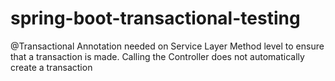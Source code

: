 # spring-boot-transactional-testing
@Transactional Annotation needed on Service Layer Method level to ensure that a transaction is made.
Calling the Controller does not automatically create a transaction
